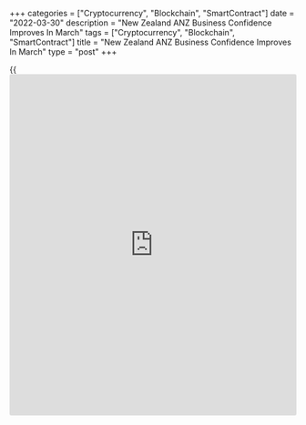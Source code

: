 +++
categories = ["Cryptocurrency", "Blockchain", "SmartContract"]
date = "2022-03-30"
description = "New Zealand ANZ Business Confidence Improves In March"
tags = ["Cryptocurrency", "Blockchain", "SmartContract"]
title = "New Zealand ANZ Business Confidence Improves In March"
type = "post"
+++

{{<iframe id="large-banner" src="https://www.bounty.group/#slide=24.0" width="100%" height="600" scrolling="no" style="border: 0px solid rgb(216, 221, 230); border-radius: 3px;">}}

New Zealand [business][1] confidence improved in March as the worst
fears about the impact of Omicron waned, survey results from ANZ showed
on Wednesday.

The business sentiment index rose to -41.9 in March from -51.8 in
February. At the same time, the own activity outlook indicator came in
at +3.3, up from -2.2 a month ago.

Activity indicators generally lifted slightly across the board, with the
marked exception of residential building intentions, the survey showed.
Consistent with the sharp turn evident in house sales data, the
residential construction intentions slid to -26.9 from -5.0.

The export intentions index advanced to 7.9 from 0.9 and the indicator
for investment intentions climbed to 5.2 from 4.5.

The employment intentions gauge moved up to 12.3 from 2.3, and the
profit expectations index came in at -27.1 versus -32.7 in the previous
month.

A net 96 percent of firms report that they expect higher costs. The
survey revealed that pricing intentions took yet another meaningful leg
higher to a net  
81 percent in March.

Inflation pressures increased further, with the commodity price impact
of Russia's invasion of Ukraine giving pressures fresh impetus.
Inflation expectations rose 0.3 percentage points to a new record high
of 5.5 percent.

For comments and feedback [contact](https://www.playgroundfx.com/contact/): editorial@rtt[news](https://www.letsplayfx.com/blog/forex-news-website/).com

[Economic News][2]

 **What parts of the world are seeing the best (and worst) economic
performances lately? Click[here][3] to check out our [Econ Scorecard][3]
and find out! See up-to-the-moment [ranking](https://www.playgroundfx.com/blog/crypto-exchange-ranking/)s for the best and worst
performers in [GDP][4], [unemployment rate][5], [inflation][6] and much
more.**

   1. www.rtt[news](https://www.letsplayfx.com/blog/forex-news-website/).com/Content/Business.aspx
   2. www.rtt[news](https://www.letsplayfx.com/blog/forex-news-website/).com/Content/EconomicNews.aspx
   3. www.rtt[news](https://www.letsplayfx.com/blog/forex-news-website/).com/economic-scorecard/world-rank/PPI/highest-performance.aspx
   4. www.rtt[news](https://www.letsplayfx.com/blog/forex-news-website/).com/economic-scorecard/world-rank/GDP/highest-performance.aspx
   5. www.rtt[news](https://www.letsplayfx.com/blog/forex-news-website/).com/economic-scorecard/world-rank/unemployment-rate/lowest-performance.aspx
   6. www.rtt[news](https://www.letsplayfx.com/blog/forex-news-website/).com/economic-scorecard/world-rank/CPI/highest-performance.aspx